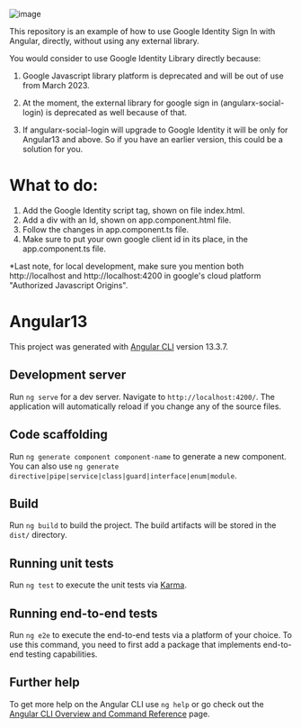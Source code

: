 ![image](https://user-images.githubusercontent.com/77499086/190633527-847582cf-ee1b-4bfd-b3c0-434c4864dd4c.png)



This repository is an example of how to use Google Identity Sign In with Angular, directly, without using any external library.

You would consider to use Google Identity Library directly because:

1) Google Javascript library platform is deprecated and will be out of use from March 2023.

2) At the moment, the external library for google sign in (angularx-social-login) is deprecated as well because of that.
 
3) If angularx-social-login will upgrade to Google Identity it will be only for Angular13 and above. So if you have an earlier version, this could be a solution for you.

# What to do:

1) Add the Google Identity script tag, shown on file index.html.
2) Add a div with an Id, shown on app.component.html file.
3) Follow the changes in app.component.ts file.
4) Make sure to put your own google client id in its place, in the app.component.ts file.

*Last note, for local development, make sure you mention both http://localhost and http://localhost:4200 in google's cloud platform "Authorized Javascript Origins".

# Angular13

This project was generated with [Angular CLI](https://github.com/angular/angular-cli) version 13.3.7.

## Development server

Run `ng serve` for a dev server. Navigate to `http://localhost:4200/`. The application will automatically reload if you change any of the source files.

## Code scaffolding

Run `ng generate component component-name` to generate a new component. You can also use `ng generate directive|pipe|service|class|guard|interface|enum|module`.

## Build

Run `ng build` to build the project. The build artifacts will be stored in the `dist/` directory.

## Running unit tests

Run `ng test` to execute the unit tests via [Karma](https://karma-runner.github.io).

## Running end-to-end tests

Run `ng e2e` to execute the end-to-end tests via a platform of your choice. To use this command, you need to first add a package that implements end-to-end testing capabilities.

## Further help

To get more help on the Angular CLI use `ng help` or go check out the [Angular CLI Overview and Command Reference](https://angular.io/cli) page.
